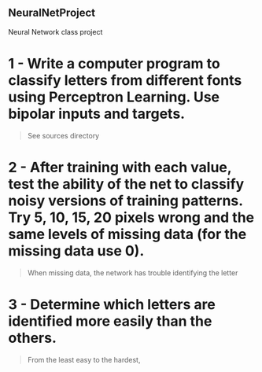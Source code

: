 ## NeuralNetProject

Neural Network class project


# 1 - Write a computer program to classify letters from different fonts using Perceptron Learning. Use bipolar inputs and targets.

> See sources directory


# 2 - After training with each value, test the ability of the net to classify noisy versions of training patterns. Try 5, 10, 15, 20 pixels wrong and the same levels of missing data (for the missing data use 0).

> When missing data, the network has trouble identifying the letter

# 3 - Determine which letters are identified more easily than the others.

> From the least easy to the hardest, 